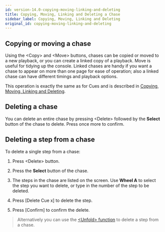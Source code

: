 ```yaml
---
id: version-14.0-copying-moving-linking-and-deleting
title: Copying, Moving, Linking and Deleting a Chase
sidebar_label: Copying, Moving, Linking and Deleting
original_id: copying-moving-linking-and-deleting
---
```


Copying or moving a chase
-------------------------

Using the \<Copy\> and \<Move\> buttons, chases can be copied or moved to a new playback, or you can create a
linked copy of a playback. Move is useful for tidying up the console.
Linked chases are handy if you want a chase to appear on more than one
page for ease of operation; also a linked chase can have different timings
and playback options.

This operation is exactly the same as for Cues and is described in
[Copying, Moving, Linking and Deleting](../cues/copying-moving-linking-and-deleting.md).

Deleting a chase
----------------

You can delete an entire chase by pressing \<Delete\> followed by the
**Select** button of the chase to delete. Press once more to confirm.

Deleting a step from a chase
----------------------------

To delete a single step from a chase:

1. Press \<Delete\> button.

2. Press the **Select** button of the chase.

3. The steps in the chase are listed on the screen. Use **Wheel A** to select the step you
want to delete, or type in the number of the step to be deleted.

4. Press \[Delete Cue x\] to delete the step.

5. Press \[Confirm\] to confirm the delete.

> Alternatively you can use the [\<Unfold\> function](editing-a-chase.md#editing-a-chase-using-unfold) to delete a step from
    a chase.